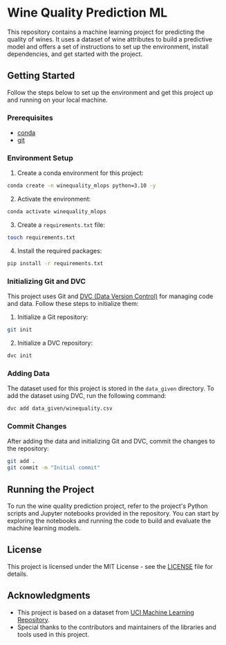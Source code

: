 # Wine Quality Prediction ML

This repository contains a machine learning project for predicting the quality of wines. It uses a dataset of wine attributes to build a predictive model and offers a set of instructions to set up the environment, install dependencies, and get started with the project.

## Getting Started

Follow the steps below to set up the environment and get this project up and running on your local machine.

### Prerequisites

- [conda](https://docs.conda.io/en/latest/miniconda.html)
- [git](https://git-scm.com/)

### Environment Setup

1. Create a conda environment for this project:

```bash
conda create -n winequality_mlops python=3.10 -y
```

2. Activate the environment:

```bash
conda activate winequality_mlops
```

3. Create a `requirements.txt` file:

```bash
touch requirements.txt
```

4. Install the required packages:

```bash
pip install -r requirements.txt
```

### Initializing Git and DVC

This project uses Git and [DVC (Data Version Control)](https://dvc.org/) for managing code and data. Follow these steps to initialize them:

1. Initialize a Git repository:

```bash
git init
```

2. Initialize a DVC repository:

```bash
dvc init
```

### Adding Data

The dataset used for this project is stored in the `data_given` directory. To add the dataset using DVC, run the following command:

```bash
dvc add data_given/winequality.csv
```

### Commit Changes

After adding the data and initializing Git and DVC, commit the changes to the repository:

```bash
git add .
git commit -m "Initial commit"
```

## Running the Project

To run the wine quality prediction project, refer to the project's Python scripts and Jupyter notebooks provided in the repository. You can start by exploring the notebooks and running the code to build and evaluate the machine learning models.

## License

This project is licensed under the MIT License - see the [LICENSE](#) file for details.

## Acknowledgments

- This project is based on a dataset from [UCI Machine Learning Repository](https://archive.ics.uci.edu/ml/datasets/wine+quality).
- Special thanks to the contributors and maintainers of the libraries and tools used in this project.
